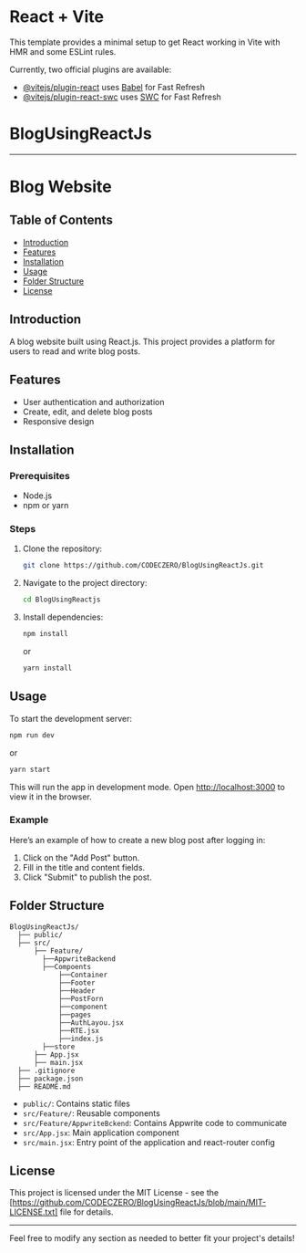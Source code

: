 # React + Vite

This template provides a minimal setup to get React working in Vite with HMR and some ESLint rules.

Currently, two official plugins are available:

- [@vitejs/plugin-react](https://github.com/vitejs/vite-plugin-react/blob/main/packages/plugin-react/README.md) uses [Babel](https://babeljs.io/) for Fast Refresh
- [@vitejs/plugin-react-swc](https://github.com/vitejs/vite-plugin-react-swc) uses [SWC](https://swc.rs/) for Fast Refresh
# BlogUsingReactJs

---

# Blog Website


## Table of Contents
- [Introduction](#introduction)
- [Features](#features)
- [Installation](#installation)
- [Usage](#usage)
- [Folder Structure](#folder-structure)
- [License](#license)

## Introduction
A blog website built using React.js. This project provides a platform for users to read and write blog posts.

## Features
- User authentication and authorization
- Create, edit, and delete blog posts
- Responsive design


## Installation

### Prerequisites
- Node.js
- npm or yarn

### Steps
1. Clone the repository:
    ```sh
    git clone https://github.com/CODECZERO/BlogUsingReactJs.git
    ```
2. Navigate to the project directory:
    ```sh
    cd BlogUsingReactjs
    ```
3. Install dependencies:
    ```sh
    npm install
    ```
    or
    ```sh
    yarn install
    ```

## Usage
To start the development server:
```sh
npm run dev
```
or
```sh
yarn start
```

This will run the app in development mode. Open [http://localhost:3000](http://localhost:3000) to view it in the browser.

### Example
Here’s an example of how to create a new blog post after logging in:
1. Click on the "Add Post" button.
2. Fill in the title and content fields.
3. Click "Submit" to publish the post.

## Folder Structure
```
BlogUsingReactJs/
  ├── public/
  ├── src/
      ├── Feature/
        ├──AppwriteBackend
        ├──Compoents
            ├──Container
            ├──Footer
            ├──Header
            ├──PostForn
            ├──component
            ├──pages
            ├──AuthLayou.jsx
            ├──RTE.jsx
            ├──index.js
        ├──store
      ├── App.jsx
      ├── main.jsx
  ├── .gitignore
  ├── package.json
  ├── README.md
```

- `public/`: Contains static files
- `src/Feature/`: Reusable components
- `src/Feature/AppwriteBckend`: Contains Appwrite code to communicate
- `src/App.jsx`: Main application component
- `src/main.jsx`: Entry point of the application and react-router config


## License
This project is licensed under the MIT License - see the [https://github.com/CODECZERO/BlogUsingReactJs/blob/main/MIT-LICENSE.txt]  file for details.


---

Feel free to modify any section as needed to better fit your project's details!
